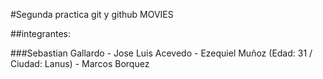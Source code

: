 #Segunda practica git y github MOVIES

##integrantes:

###Sebastian Gallardo - Jose Luis Acevedo - Ezequiel Muñoz (Edad: 31 / Ciudad: Lanus) - Marcos Borquez